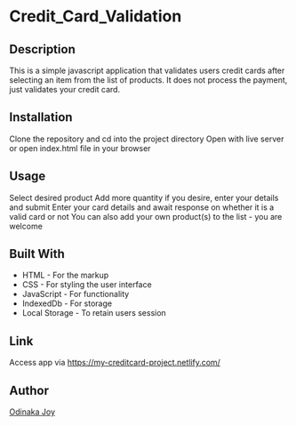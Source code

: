 # Credit_Card_Validation

## Description
This is a simple javascript application that validates users credit cards after selecting an item from the list of products. It does not process the payment, just validates your credit card.

## Installation
Clone the repository and cd into the project directory
Open with live server or open index.html file in your browser

## Usage
Select desired product
Add more quantity if you desire, enter your details and submit
Enter your card details and await response on whether it is a valid card or not
You can also add your own product(s) to the list - you are welcome

## Built With
* HTML - For the markup
* CSS - For styling the user interface
* JavaScript - For functionality
* IndexedDb - For storage
* Local Storage - To retain users session

## Link
Access app via https://my-creditcard-project.netlify.com/

## Author
[Odinaka Joy](https://odinaka-joy.github.io)
